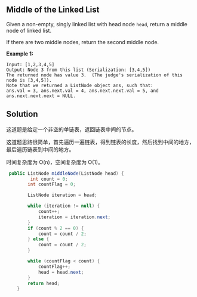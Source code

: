 ## Middle of the Linked List

Given a non-empty, singly linked list with head node `head`, return a middle node of linked list.

If there are two middle nodes, return the second middle node.

 

**Example 1:**

```
Input: [1,2,3,4,5]
Output: Node 3 from this list (Serialization: [3,4,5])
The returned node has value 3.  (The judge's serialization of this node is [3,4,5]).
Note that we returned a ListNode object ans, such that:
ans.val = 3, ans.next.val = 4, ans.next.next.val = 5, and ans.next.next.next = NULL.
```

## Solution

这道题是给定一个非空的单链表，返回链表中间的节点。

这道题思路很简单，首先遍历一遍链表，得到链表的长度，然后找到中间的地方，最后遍历链表到中间的地方。

时间复杂度为 O(n)，空间复杂度为 O(1)。

```java
 public ListNode middleNode(ListNode head) {
         int count = 0;
        int countFlag = 0;

        ListNode iteration = head;

        while (iteration != null) {
            count++;
            iteration = iteration.next;
        }
        if (count % 2 == 0) {
            count = count / 2;
        } else {
            count = count / 2;
        }

        while (countFlag < count) {
            countFlag++;
            head = head.next;
        }
        return head;
    }
```

